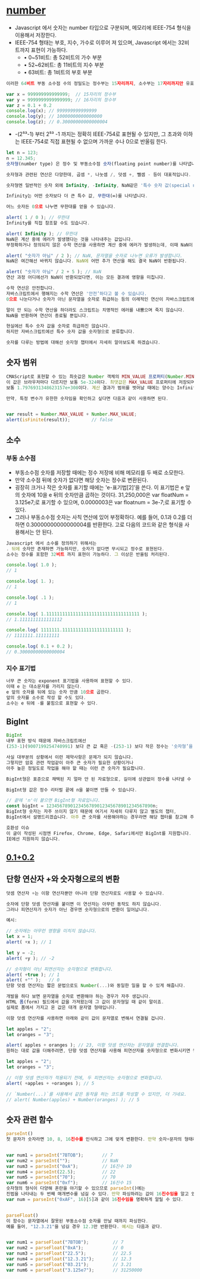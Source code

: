 # [number](https://ko.javascript.info/types)
* Javascript 에서 숫자는 number 타입으로 구분되며, 메모리에 IEEE-754 형식을 이용해서 저장한다.
* IEEE-754 형태는 부호, 지수, 가수로 이루어 져 있으며, Javascript 에서는 32비트까지 표현이 가능하다.
  * • 0~51비트: 총 52비트의 가수 부분
  * • 52~62비트: 총 11비트의 지수 부분
  * • 63비트: 총 1비트의 부호 부분  

```javascript
이러한 64비트 부동 소수점 수의 정밀도는 정수부는 15자리까지, 소수부는 17자리까지만 유효합니다. 아래 코드는 64비트 부동 소수점 수의 정밀도를 알아보는 예시입니다.

var x = 999999999999999;  // 15자리의 정수부
var y = 9999999999999999; // 16자리의 정수부
var z = 0.1 + 0.2
console.log(x); // 999999999999999
console.log(y); // 10000000000000000
console.log(z); // 0.30000000000000004
```

* -(2⁵³-1) 부터 2⁵³ -1 까지는 정확히 IEEE-754로 표현될 수 있지만, 그 초과와 이하 는 IEEE-754로 직접 표현될 수 없으며 가까운 수나 0으로 반올림 한다.

```javascript
let n = 123;
n = 12.345;
숫자형(number type) 은 정수 및 부동소수점 숫자(floating point number)를 나타냅니다.

숫자형과 관련된 연산은 다양한데, 곱셈 *, 나눗셈 /, 덧셈 +, 뺄셈 - 등이 대표적입니다.

숫자형엔 일반적인 숫자 외에 Infinity, -Infinity, NaN같은 '특수 숫자 값(special numeric value)'이 포함됩니다.

Infinity는 어떤 숫자보다 더 큰 특수 값, 무한대(∞)를 나타냅니다.

어느 숫자든 0으로 나누면 무한대를 얻을 수 있습니다.

alert( 1 / 0 ); // 무한대
Infinity를 직접 참조할 수도 있습니다.

alert( Infinity ); // 무한대
NaN은 계산 중에 에러가 발생했다는 것을 나타내주는 값입니다. 
부정확하거나 정의되지 않은 수학 연산을 사용하면 계산 중에 에러가 발생하는데, 이때 NaN이 반환됩니다.

alert( "숫자가 아님" / 2 ); // NaN, 문자열을 숫자로 나누면 오류가 발생합니다.
NaN은 여간해선 바뀌지 않습니다. NaN에 어떤 추가 연산을 해도 결국 NaN이 반환됩니다.

alert( "숫자가 아님" / 2 + 5 ); // NaN
연산 과정 어디에선가 NaN이 반환되었다면, 이는 모든 결과에 영향을 미칩니다.

수학 연산은 안전합니다.
자바스크립트에서 행해지는 수학 연산은 '안전’하다고 볼 수 있습니다.
0으로 나눈다거나 숫자가 아닌 문자열을 숫자로 취급하는 등의 이례적인 연산이 자바스크립트에선 가능합니다.

말이 안 되는 수학 연산을 하더라도 스크립트는 치명적인 에러를 내뿜으며 죽지 않습니다. 
NaN을 반환하며 연산이 종료될 뿐입니다.

현실에선 특수 숫자 값을 숫자로 취급하진 않습니다. 
하지만 자바스크립트에선 특수 숫자 값을 숫자형으로 분류합니다.

숫자를 다루는 방법에 대해선 숫자형 챕터에서 자세히 알아보도록 하겠습니다.
```

## 숫자 범위
```javascript
CMAScript로 표현할 수 있는 최솟값은 Number 객체의 MIN_VALUE 프로퍼티(Number.MIN_VALUE)에 저장된다. 
이 값은 브라우저마다 다르지만 보통 5e-324이다. 최댓값은 MAX_VALUE 프로퍼티에 저장되며, 
보통 1.7976931348623157e+308이다. 계산 결과가 범위를 벗어날 때에는 양수는 Infinity로, 음수는 -Infinity로 변환된다.

만약, 특정 변수가 유한한 숫자임을 확인하고 싶다면 다음과 같이 사용하면 된다.


var result = Number.MAX_VALUE + Number.MAX_VALUE;
alert(isFinite(result));		// false
```

## 소수
### 부동 소수점
* 부동소수점 숫자를 저장할 때에는 정수 저장에 비해 메모리를 두 배로 소모한다. 
* 만약 소수점 뒤에 숫자가 없다면 해당 숫자는 정수로 변환된다.
* 굉장히 크거나 작은 숫자를 표기할 때에는 'e-표기법[2]’을 쓴다. 이 표기법은 e 앞의 숫자에 10을 e 뒤의 숫자만큼 곱하는 것이다. 31,250,000은 var floatNum = 3.125e7;로 표기할 수 있으며, 0.0000003은 var floatnum = 3e-7;로 표기할 수 있다.
* 그러나 부동소수점 숫자는 사칙 연산에 있어 부정확하다. 예를 들어, 0.1과 0.2를 더하면 0.30000000000000004를 반환한다. 고로 다음의 코드와 같은 형식을 사용해서는 안 된다.

```javascript
Javascript 에서 소수를 정의하기 위해서는 
. 뒤에 숫자만 존재하면 가능하지만, 숫자가 없다면 무시되고 정수로 표현된다.
소수는 정수를 포함한 32비트 까지 표현이 가능하다. 그 이상은 반올림 처리된다.

console.log( 1.0 );
// 1

console.log( 1. );
// 1

console.log( .1 );
// 1

console.log( 1.11111111111111111111111111111111111 );
// 1.1111111111111112

console.log( 1111111.11111111111111111111111 );
// 1111111.111111111

console.log( 0.1 + 0.2 );
// 0.30000000000000004
```

### 지수 표기법
```javascript
너무 큰 숫자는 exponent 표기법을 사용하여 표현할 수 있다.
이때 e 는 대소문자를 가리지 않는다.
e 앞의 숫자를 뒤에 있는 숫자 만큼 10으로 곱한다.
앞의 숫자를 소수로 작성 할 수도 있다.
소수는 e 뒤에 -를 붙힘으로 표현할 수 있다.
```

## BigInt
```javascript
BigInt
내부 표현 방식 때문에 자바스크립트에선 
(253-1)(9007199254740991) 보다 큰 값 혹은 -(253-1) 보다 작은 정수는 '숫자형’을 사용해 나타낼 수 없습니다.

사실 대부분의 상황에서 이런 제약사항은 문제가 되지 않습니다. 
그렇지만 암호 관련 작업같이 아주 큰 숫자가 필요한 상황이거나 
아주 높은 정밀도로 작업을 해야 할 때는 이런 큰 숫자가 필요합니다.

BigInt형은 표준으로 채택된 지 얼마 안 된 자료형으로, 길이에 상관없이 정수를 나타낼 수 있습니다.

BigInt형 값은 정수 리터럴 끝에 n을 붙이면 만들 수 있습니다.

// 끝에 'n'이 붙으면 BigInt형 자료입니다.
const bigInt = 1234567890123456789012345678901234567890n;
BigInt형 숫자는 자주 쓰이지 않기 때문에 여기서 자세히 다루지 않고 별도의 챕터, 
BigInt에서 설명드리겠습니다. 아주 큰 숫자를 사용해야하는 경우라면 해당 챕터를 참고해 주시기바랍니다.

호환성 이슈
이 글이 작성된 시점엔 Firefox, Chrome, Edge, Safari에서만 BigInt를 지원합니다. 
IE에선 지원하지 않습니다.
```

## [0.1+0.2](https://velog.io/@coin46/0.1-0.2-0.3)

## 단항 연산자 +와 숫자형으로의 변환
```javascript
덧셈 연산자 +는 이항 연산자뿐만 아니라 단항 연산자로도 사용할 수 있습니다.

숫자에 단항 덧셈 연산자를 붙이면 이 연산자는 아무런 동작도 하지 않습니다. 
그러나 피연산자가 숫자가 아닌 경우엔 숫자형으로의 변환이 일어납니다.

예시:

// 숫자에는 아무런 영향을 미치지 않습니다.
let x = 1;
alert( +x ); // 1

let y = -2;
alert( +y ); // -2

// 숫자형이 아닌 피연산자는 숫자형으로 변화합니다.
alert( +true ); // 1
alert( +"" );   // 0
단항 덧셈 연산자는 짧은 문법으로도 Number(...)와 동일한 일을 할 수 있게 해줍니다.

개발을 하다 보면 문자열을 숫자로 변환해야 하는 경우가 자주 생깁니다. 
HTML 폼(form) 필드에서 값을 가져왔는데 그 값이 문자형일 때 같이 말이죠. 
실제로 폼에서 가지고 온 값은 대개 문자열 형태입니다.

이항 덧셈 연산자를 사용하면 아래와 같이 값이 문자열로 변해서 연결될 겁니다.

let apples = "2";
let oranges = "3";

alert( apples + oranges ); // 23, 이항 덧셈 연산자는 문자열을 연결합니다.
원하는 대로 값을 더해주려면, 단항 덧셈 연산자를 사용해 피연산자를 숫자형으로 변화시키면 됩니다.

let apples = "2";
let oranges = "3";

// 이항 덧셈 연산자가 적용되기 전에, 두 피연산자는 숫자형으로 변화합니다.
alert( +apples + +oranges ); // 5

// `Number(...)`를 사용해서 같은 동작을 하는 코드를 작성할 수 있지만, 더 기네요.
// alert( Number(apples) + Number(oranges) ); // 5
```

## 숫자 관련 함수
```javascript
parseInt()
첫 문자가 숫자라면 10, 8, 16진수를 인식하고 그에 맞게 변환한다. 만약 숫자+문자의 형태라면, 앞의 숫자만 반환한다.


var num1 = parseInt("7BTOB");		// 7
var num2 = parseInt("");			// NaN
var num3 = parseInt("0xA");			// 16진수 10
var num4 = parseInt(22.5);			// 22
var num5 = parseInt("70");			// 70
var num6 = parseInt("0xf");			// 16진수 15
숫자형의 형식이 다양해 혼란을 야기할 수 있으므로 parseInt()에는 
진법을 나타내는 두 번째 매개변수를 넘길 수 있다. 만약 파싱하려는 값이 16진수임을 알고 있다면 
var num = parseInt("0xAF", 16)[5]과 같이 16진수임을 명확하게 알릴 수 있다.


parseFloat()
이 함수는 문자열에서 잘못된 부동소수점 숫자를 만날 때까지 파싱한다. 
예를 들어, "12.3.21"을 넘길 경우 12.3만 반환한다. 예시는 다음과 같다.


var num1 = parseFloat("7BTOB");			// 7
var num2 = parseFloat("0xA");			// 0
var num3 = parseFloat("22.5");			// 22.5
var num4 = parseFloat("12.3.21");		// 12.3
var num5 = parseFloat("03.21");			// 3.21
var num6 = parseFloat("3.125e7");		// 31250000
```
